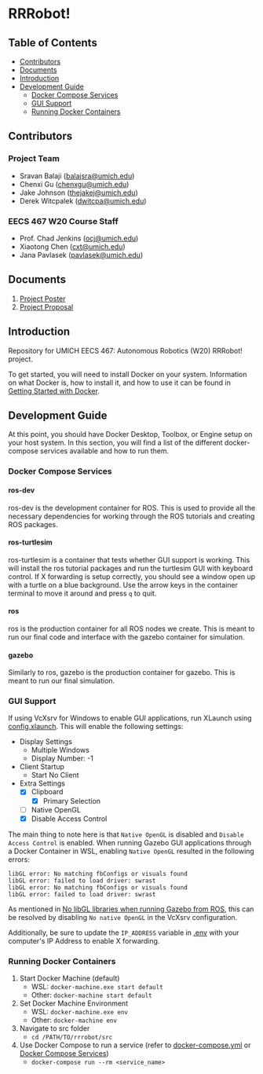 # RRRobot! <!-- omit in toc -->

## Table of Contents <!-- omit in toc -->
- [Contributors](#contributors)
- [Documents](#documents)
- [Introduction](#introduction)
- [Development Guide](#development-guide)
  - [Docker Compose Services](#docker-compose-services)
  - [GUI Support](#gui-support)
  - [Running Docker Containers](#running-docker-containers)

## Contributors

### Project Team <!-- omit in toc -->

- Sravan Balaji ([balajsra@umich.edu](mailto:balajsra@umich.edu))
- Chenxi Gu ([chenxgu@umich.edu](mailto:chenxgu@umich.edu))
- Jake Johnson ([thejakej@umich.edu](mailto:thejakej@umich.edu))
- Derek Witcpalek ([dwitcpa@umich.edu](mailto:dwitcpa@umich.edu))

### EECS 467 W20 Course Staff <!-- omit in toc -->

- Prof. Chad Jenkins ([ocj@umich.edu](mailto:ocj@umich.edu))
- Xiaotong Chen ([cxt@umich.edu](mailto:cxt@umich.edu))
- Jana Pavlasek ([pavlasek@umich.edu](mailto:pavlasek@umich.edu))

## Documents

1. [Project Poster](1.%20Project%20Poster.pdf)
2. [Project Proposal](2.%20Project%20Proposal.pdf)

## Introduction

Repository for UMICH EECS 467: Autonomous Robotics (W20) RRRobot! project.

To get started, you will need to install Docker on your system. Information on what Docker is, how to install it, and how to use it can be found in [Getting Started with Docker](https://sravanbalaji.com/Web%20Pages/blog_docker.html).

## Development Guide

At this point, you should have Docker Desktop, Toolbox, or Engine setup on your host system. In this section, you will find a list of the different docker-compose services available and how to run them.

### Docker Compose Services

#### ros-dev <!-- omit in toc -->

ros-dev is the development container for ROS. This is used to provide all the necessary dependencies for working through the ROS tutorials and creating ROS packages.

#### ros-turtlesim <!-- omit in toc -->

ros-turtlesim is a container that tests whether GUI support is working. This will install the ros tutorial packages and run the turtlesim GUI with keyboard control. If X forwarding is setup correctly, you should see a window open up with a turtle on a blue background. Use the arrow keys in the container terminal to move it around and press `q` to quit.

#### ros <!-- omit in toc -->

ros is the production container for all ROS nodes we create. This is meant to run our final code and interface with the gazebo container for simulation.

#### gazebo <!-- omit in toc -->

Similarly to ros, gazebo is the production container for gazebo. This is meant to run our final simulation.

### GUI Support

If using VcXsrv for Windows to enable GUI applications, run XLaunch using [config.xlaunch](utils/config.xlaunch). This will enable the following settings:

- Display Settings
  - Multiple Windows
  - Display Number: -1
- Client Startup
  - Start No Client
- Extra Settings
  - [x] Clipboard
    - [x] Primary Selection
  - [ ] Native OpenGL
  - [x] Disable Access Control

The main thing to note here is that `Native OpenGL` is disabled and `Disable Access Control` is enabled. When running Gazebo GUI applications through a Docker Container in WSL, enabling `Native OpenGL` resulted in the following errors:

```
libGL error: No matching fbConfigs or visuals found
libGL error: failed to load driver: swrast
libGL error: No matching fbConfigs or visuals found
libGL error: failed to load driver: swrast
```

As mentioned in [No libGL libraries when running Gazebo from ROS](https://github.com/microsoft/WSL/issues/3644#issuecomment-434556680), this can be resolved by disabling `No native OpenGL` in the VcXsrv configuration.

Additionally, be sure to update the `IP_ADDRESS` variable in [.env](src/.env) with your computer's IP Address to enable X forwarding.

### Running Docker Containers

1. Start Docker Machine (default)
    - WSL: `docker-machine.exe start default`
    - Other: `docker-machine start default`
2. Set Docker Machine Environment
    - WSL: `docker-machine.exe env`
    - Other: `docker-machine env`
3. Navigate to src folder
    - `cd /PATH/TO/rrrobot/src`
4. Use Docker Compose to run a service (refer to [docker-compose.yml](src/docker-compose.yml) or [Docker Compose Services](#docker-compose-services))
   - `docker-compose run --rm <service_name>`
